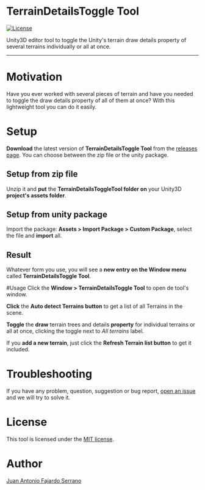 # TerrainDetailsToggle Tool
[![License](https://img.shields.io/badge/License-MIT-green.svg)](https://github.com/JAFS6/TerrainDetailsToggleTool/blob/master/LICENSE.md)

Unity3D editor tool to toggle the Unity's terrain draw details property of several terrains individually or all at once.

--------

# Motivation
Have you ever worked with several pieces of terrain and have you needed to toggle the draw details property of all of them at once? With this lightweight tool you can do it easily.

# Setup
**Download** the latest version of **TerrainDetailsToggle Tool** from the [releases page](https://github.com/JAFS6/TerrainDetailsToggleTool/releases). You can choose between the zip file or the unity package.

## Setup from zip file
Unzip it and **put** the **TerrainDetailsToggleTool folder on** your Unity3D **project's assets folder**.

## Setup from unity package
Import the package: **Assets > Import Package > Custom Package**, select the file and **import** all.

## Result
Whatever form you use, you will see a **new entry on the Window menu** called **TerrainDetailsToggle Tool**.

#Usage
Click the **Window > TerrainDetailsToggle Tool** to open de tool's window.

**Click** the **Auto detect Terrains button** to get a list of all Terrains in the scene.

**Toggle** the **draw** terrain trees and details **property** for individual terrains or all at once, clicking the toggle next to _All terrains_ label.

If you **add a new terrain**, just click the **Refresh Terrain list button** to get it included.

# Troubleshooting
If you have any problem, question, suggestion or bug report, [open an issue](https://github.com/JAFS6/TerrainDetailsToggleTool/issues/new) and we will try to solve it.

# License
This tool is licensed under the [MIT license](https://opensource.org/licenses/MIT).

# Author
[Juan Antonio Fajardo Serrano](https://es.linkedin.com/in/jafs6)
